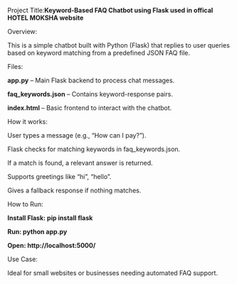 Project Title:**Keyword-Based FAQ Chatbot using Flask used in offical HOTEL MOKSHA website**

Overview:

This is a simple chatbot built with Python (Flask) that replies to user queries based on keyword matching from a predefined JSON FAQ file.

Files:

**app.py** – Main Flask backend to process chat messages.

**faq_keywords.json** – Contains keyword-response pairs.

**index.html** – Basic frontend to interact with the chatbot.

How it works:

User types a message (e.g., “How can I pay?”).

Flask checks for matching keywords in faq_keywords.json.

If a match is found, a relevant answer is returned.

Supports greetings like “hi”, “hello”.

Gives a fallback response if nothing matches.

How to Run:

**Install Flask: pip install flask**

**Run: python app.py**

**Open: http://localhost:5000/**

Use Case:

Ideal for small websites or businesses needing automated FAQ support.
